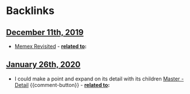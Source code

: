 
# Backlinks
## [December 11th, 2019](<December 11th, 2019.md>)
- [Memex Revisited](<Memex Revisited.md>)
        - **[related to](<related to.md>):**

## [January 26th, 2020](<January 26th, 2020.md>)
- I could make a point and expand on its detail with its children [Master - Detail](<Master - Detail.md>) {{comment-button}}
            - **[related to](<related to.md>):**

